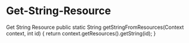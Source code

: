 # Get-String-Resource
Get String Resource
 public static String getStringFromResources(Context context, int id) {
        return context.getResources().getString(id);
    }

